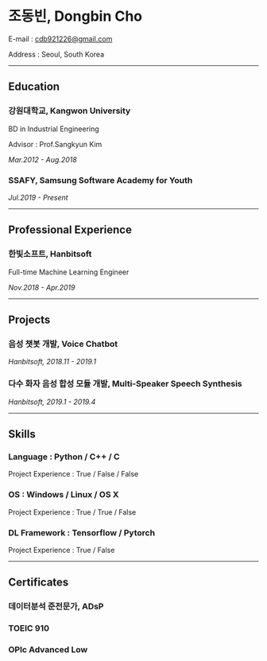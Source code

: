 # 조동빈, Dongbin Cho

E-mail :	cdb921226@gmail.com

Address :	Seoul, South Korea

---

## Education

### 강원대학교, Kangwon University

BD in Industrial Engineering

Advisor : Prof.Sangkyun Kim

*Mar.2012 - Aug.2018*

### SSAFY, Samsung Software Academy for Youth

*Jul.2019 - Present*      

---

## Professional Experience

### 한빛소프트, Hanbitsoft

Full-time Machine Learning Engineer

*Nov.2018 - Apr.2019*

---

## Projects

### 음성 챗봇 개발, Voice Chatbot

*Hanbitsoft, 2018.11 - 2019.1*

### 다수 화자 음성 합성 모듈 개발, Multi-Speaker Speech Synthesis

*Hanbitsoft, 2019.1 - 2019.4*

---

## Skills

### Language :	Python	/	C++	/	C

Project Experience :	True	/	False	/	False

### OS :	Windows	/	Linux	/	OS X

Project Experience :	True	/	True	/	False

### DL Framework :	Tensorflow	/	Pytorch

Project Experience :	True	/	False

---

## Certificates

### 데이터분석 준전문가, ADsP

### TOEIC	910

### OPIc	Advanced Low
